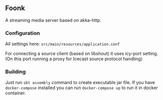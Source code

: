 ## Foonk

A streaming media server based on akka-http.

### Configuration

All settings here:
`src/main/resources/application.conf`

For connecting a source client (based on libshout) it uses icy-port setting.
(On this port running a proxy for Icecast source protocol handling)

### Building

Just run `sbt assembly` command to create executable jar file.
If you have `docker-compose` installed you can run `docker-compose up` to run it in docker container.
